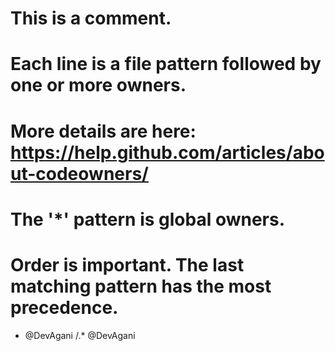 # This is a comment.
# Each line is a file pattern followed by one or more owners.

# More details are here: https://help.github.com/articles/about-codeowners/

# The '*' pattern is global owners.

# Order is important. The last matching pattern has the most precedence.

*  @DevAgani
/.*  @DevAgani